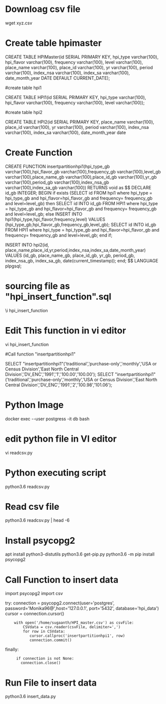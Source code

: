 # Downloag csv file

wget xyz.csv

# Create table hpimaster

CREATE TABLE HPIMaster(id  SERIAL PRIMARY KEY, hpi_type varchar(100),	hpi_flavor varchar(100),	frequency varchar(100),	level varchar(100),	place_name varchar(100),	place_id varchar(100),	yr varchar(100),	period	varchar(100), index_nsa varchar(100),	index_sa varchar(100),	date_month_year DATE DEFAULT CURRENT_DATE);

#create table hpi1

CREATE TABLE HPI1(id  SERIAL PRIMARY KEY, hpi_type varchar(100),	hpi_flavor varchar(100),	frequency varchar(100),	level varchar(100));

#create table hpi2

CREATE TABLE HPI2(id  SERIAL PRIMARY KEY, place_name varchar(100),	place_id varchar(100),	yr varchar(100),	period	varchar(100), index_nsa varchar(100),	index_sa varchar(100),	date_month_year date



# Create Function 

CREATE FUNCTION insertpartitionhpi1(hpi_type_gb varchar(100),hpi_flavor_gb varchar(100),frequency_gb varchar(100),level_gb varchar(100),place_name_gb varchar(100),place_id_gb varchar(100),yr_gb varchar(100),period_gb varchar(100),index_nsa_gb varchar(100),index_sa_gb varchar(100)) 
RETURNS void as $$
DECLARE id_gb INTEGER;
BEGIN
if exists (SELECT id FROM hpi1 where hpi_type = hpi_type_gb and hpi_flavor=hpi_flavor_gb and frequency= frequency_gb and level=level_gb)
    then
 SELECT id INTO id_gb FROM HPI1 where hpi_type = hpi_type_gb and hpi_flavor=hpi_flavor_gb and frequency= frequency_gb and level=level_gb;
else
 INSERT INTO hpi1(hpi_type,hpi_flavor,frequency,level) VALUES (hpi_type_gb,hpi_flavor_gb,frequency_gb,level_gb);
 SELECT id INTO id_gb FROM HPI1 where hpi_type = hpi_type_gb and hpi_flavor=hpi_flavor_gb and frequency= frequency_gb and level=level_gb;
end if;

INSERT INTO hpi2(id, place_name,place_id,yr,period,index_nsa,index_sa,date_month_year) VALUES (id_gb, place_name_gb, place_id_gb, yr_gb, period_gb, index_nsa_gb, index_sa_gb, date(current_timestamp));
 end; $$ LANGUAGE plpgsql;
 
# sourcing file as "hpi_insert_function".sql
\i hpi_insert_function
 
 
# Edit This function in vi editor

 vi hpi_insert_function
 
#Call function "insertpartitionhpi1"

SELECT "insertpartitionhpi1"('traditional','purchase-only','monthly','USA or Census Division','East North Central Division','DV_ENC','1991','1','100.00','100.00');
SELECT "insertpartitionhpi1"('traditional','purchase-only','monthly','USA or Census Division','East North Central Division','DV_ENC','1991','2','100.98','101.06');



# Python Image
docker exec --user postgress -it db bash

# edit python file in VI editor
vi readcsv.py

# Python executing script
python3.6 readcsv.py 
 
 
# Read csv file 
python3.6 readcsv.py | head -6


# Install psycopg2
apt install python3-distutils
python3.6 get-pip.py
python3.6 -m pip install psycopg2

# Call Function to insert data
import psycopg2
import csv


try:
        connection = psycopg2.connect(user='postgres', password='Monika96@',host='127.0.0.1', port='5432', database='hpi_data')
        cursor = connection.cursor()

        with open('/home/sugaanth/HPI_master.csv') as csvFile:
            CSVdata = csv.reader(csvFile, delimiter=',')
            for row in CSVdata:
               cursor.callproc('insertpartitionhpi1', row)
               connection.commit()
finally:

         if connection is not None:
           connection.close()

# Run File to insert data
python3.6 insert_data.py








 

 
